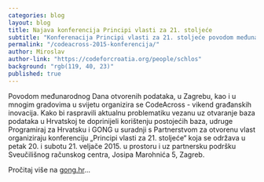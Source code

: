 ```yaml
---
categories: blog
layout: blog
title: Najava konferencija Principi vlasti za 21. stoljeće
subtitle: "Konferenacija Principi vlasti za 21. stoljeće povodom međunarodnog Dana otvorenih podataka i vikenda građanskih inovacija"
permalink: "/codeacross-2015-konferencija/"
author: Miroslav
author-link: "https://codeforcroatia.org/people/schlos"
background: "rgb(119, 40, 23)"
published: true
---
```


Povodom međunarodnog Dana otvorenih podataka, u Zagrebu, kao i u mnogim gradovima u svijetu organizira se CodeAcross - vikend građanskih inovacija. Kako bi raspravili aktualnu problematiku vezanu uz otvaranje baza podataka u Hrvatskoj te doprinijeli korištenju postojećih baza, udruge Programiraj za Hrvatsku i GONG u suradnji s Partnerstvom za otvorenu vlast organiziraju konferenciju „Principi vlasti za 21. stoljeće“ koja se održava u petak 20. i subotu 21. veljače 2015. u prostoru i uz partnersku podršku Sveučilišnog računskog centra, Josipa Marohnića 5, Zagreb.

Pročitaj više na [gong.hr](https://www.gong.hr/hr/dobra-vladavina/pristup-informacijama/principi-vlasti-za-21-stoljece/)...